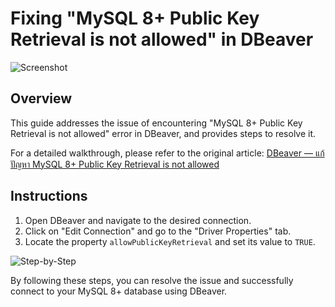 # Fixing "MySQL 8+ Public Key Retrieval is not allowed" in DBeaver

![Screenshot](https://miro.medium.com/v2/resize:fit:828/format:webp/1*AC3S82JvFcc4OagiN2UG9g.png)

## Overview

This guide addresses the issue of encountering "MySQL 8+ Public Key Retrieval is not allowed" error in DBeaver, and provides steps to resolve it.

For a detailed walkthrough, please refer to the original article: [DBeaver — แก้ปัญหา MySQL 8+ Public Key Retrieval is not allowed](https://wk-j.medium.com/dbeaver-%E0%B9%81%E0%B8%81%E0%B9%89%E0%B8%9B%E0%B8%B1%E0%B8%8D%E0%B8%AB%E0%B8%B2-mysql-8-public-key-retrieval-is-now-allowed-ae2b6b425fd4)

## Instructions

1. Open DBeaver and navigate to the desired connection.
2. Click on "Edit Connection" and go to the "Driver Properties" tab.
3. Locate the property `allowPublicKeyRetrieval` and set its value to `TRUE`.

![Step-by-Step](https://miro.medium.com/v2/resize:fit:828/format:webp/1*R4cv3VxOmIUXzmy_VnCCIw.png)

By following these steps, you can resolve the issue and successfully connect to your MySQL 8+ database using DBeaver.
